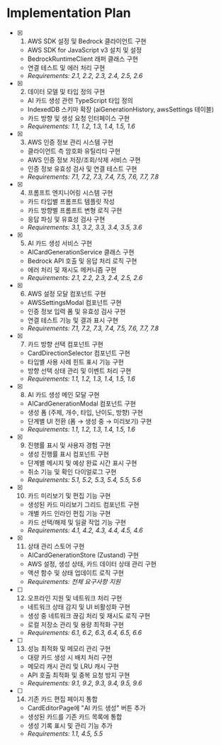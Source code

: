 # Implementation Plan

- [x] 1. AWS SDK 설정 및 Bedrock 클라이언트 구현
  - AWS SDK for JavaScript v3 설치 및 설정
  - BedrockRuntimeClient 래퍼 클래스 구현
  - 연결 테스트 및 에러 처리 구현
  - _Requirements: 2.1, 2.2, 2.3, 2.4, 2.5, 2.6_

- [x] 2. 데이터 모델 및 타입 정의 구현
  - AI 카드 생성 관련 TypeScript 타입 정의
  - IndexedDB 스키마 확장 (aiGenerationHistory, awsSettings 테이블)
  - 카드 방향 및 생성 요청 인터페이스 구현
  - _Requirements: 1.1, 1.2, 1.3, 1.4, 1.5, 1.6_

- [x] 3. AWS 인증 정보 관리 시스템 구현
  - 클라이언트 측 암호화 유틸리티 구현
  - AWS 인증 정보 저장/조회/삭제 서비스 구현
  - 인증 정보 유효성 검사 및 연결 테스트 구현
  - _Requirements: 7.1, 7.2, 7.3, 7.4, 7.5, 7.6, 7.7, 7.8_

- [x] 4. 프롬프트 엔지니어링 시스템 구현
  - 카드 타입별 프롬프트 템플릿 작성
  - 카드 방향별 프롬프트 변형 로직 구현
  - 응답 파싱 및 유효성 검사 구현
  - _Requirements: 3.1, 3.2, 3.3, 3.4, 3.5, 3.6_

- [x] 5. AI 카드 생성 서비스 구현
  - AICardGenerationService 클래스 구현
  - Bedrock API 호출 및 응답 처리 로직 구현
  - 에러 처리 및 재시도 메커니즘 구현
  - _Requirements: 2.1, 2.2, 2.3, 2.4, 2.5, 2.6_

- [x] 6. AWS 설정 모달 컴포넌트 구현
  - AWSSettingsModal 컴포넌트 구현
  - 인증 정보 입력 폼 및 유효성 검사 구현
  - 연결 테스트 기능 및 결과 표시 구현
  - _Requirements: 7.1, 7.2, 7.3, 7.4, 7.5, 7.6, 7.7, 7.8_

- [x] 7. 카드 방향 선택 컴포넌트 구현
  - CardDirectionSelector 컴포넌트 구현
  - 타입별 사용 사례 힌트 표시 기능 구현
  - 방향 선택 상태 관리 및 이벤트 처리 구현
  - _Requirements: 1.1, 1.2, 1.3, 1.4, 1.5, 1.6_

- [x] 8. AI 카드 생성 메인 모달 구현
  - AICardGenerationModal 컴포넌트 구현
  - 생성 폼 (주제, 개수, 타입, 난이도, 방향) 구현
  - 단계별 UI 전환 (폼 → 생성 중 → 미리보기) 구현
  - _Requirements: 1.1, 1.2, 1.3, 1.4, 1.5, 1.6_

- [x] 9. 진행률 표시 및 사용자 경험 구현
  - 생성 진행률 표시 컴포넌트 구현
  - 단계별 메시지 및 예상 완료 시간 표시 구현
  - 취소 기능 및 확인 다이얼로그 구현
  - _Requirements: 5.1, 5.2, 5.3, 5.4, 5.5, 5.6_

- [x] 10. 카드 미리보기 및 편집 기능 구현
  - 생성된 카드 미리보기 그리드 컴포넌트 구현
  - 개별 카드 인라인 편집 기능 구현
  - 카드 선택/해제 및 일괄 작업 기능 구현
  - _Requirements: 4.1, 4.2, 4.3, 4.4, 4.5, 4.6_

- [x] 11. 상태 관리 스토어 구현
  - AICardGenerationStore (Zustand) 구현
  - AWS 설정, 생성 상태, 카드 데이터 상태 관리 구현
  - 액션 함수 및 상태 업데이트 로직 구현
  - _Requirements: 전체 요구사항 지원_

- [ ] 12. 오프라인 지원 및 네트워크 처리 구현
  - 네트워크 상태 감지 및 UI 비활성화 구현
  - 생성 중 네트워크 끊김 처리 및 재시도 로직 구현
  - 로컬 저장소 관리 및 용량 최적화 구현
  - _Requirements: 6.1, 6.2, 6.3, 6.4, 6.5, 6.6_

- [ ] 13. 성능 최적화 및 메모리 관리 구현
  - 대량 카드 생성 시 배치 처리 구현
  - 메모리 캐시 관리 및 LRU 캐시 구현
  - API 호출 최적화 및 중복 요청 방지 구현
  - _Requirements: 9.1, 9.2, 9.3, 9.4, 9.5, 9.6_

- [ ] 14. 기존 카드 편집 페이지 통합
  - CardEditorPage에 "AI 카드 생성" 버튼 추가
  - 생성된 카드를 기존 카드 목록에 통합
  - 생성 기록 표시 및 관리 기능 추가
  - _Requirements: 1.1, 4.5, 5.5_
